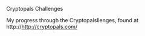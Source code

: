 Cryptopals Challenges

My progress through the Cryptopalsllenges, found at http://http://cryptopals.com/ 
